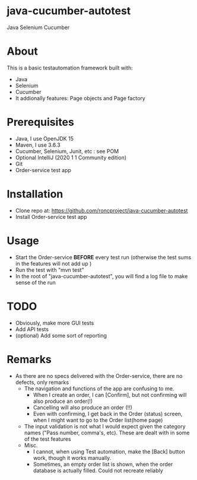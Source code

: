 # java-cucumber-autotest
Java Selenium Cucumber

# About
This is a basic testautomation framework built with: 
* Java
* Selenium
* Cucumber
* It addionally features: Page objects and Page factory 

# Prerequisites
* Java, I use OpenJDK 15 
* Maven, I use 3.6.3
* Cucumber, Selenium, Junit, etc : see POM
* Optional IntelliJ (2020 1 1 Community edition)
* Git
* Order-service test app

# Installation
* Clone repo at: https://github.com/roncproject/java-cucumber-autotest 
* Install Order-service test app

# Usage
* Start the Order-service **BEFORE** every test run (otherwise the test sums in the features will not add up )
* Run the test with "mvn test"
* In the root of "java-cucumber-autotest", you will find a log file to make sense of the run

# TODO
* Obviously, make more GUI tests
* Add API tests
* (optional) Add some sort of reporting

# Remarks
* As there are no specs delivered with the Order-service, there are no defects, only remarks
  * The navigation and functions of the app are confusing to me. 
    * When I create an order, I can [Confirm], but not confirming will also produce an order(!)
    * Cancelling will also produce an order (!!)
    * Even with confirming, I get back in the Order (status) screen, when I might want to go to the Order list(home page)
  * The input validation is not what I would expect given the category names ("Pass number, comma's, etc). These are dealt with in some of the test features
  * Misc.
    * I cannot, when using Test automation, make the [Back] button work, though it works manually.
    * Sometimes, an empty order list is shown, when the order database is actually filled. Could not recreate reliably
  
  
